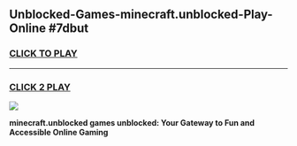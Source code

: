 
## Unblocked-Games-minecraft.unblocked-Play-Online #7dbut
<h3>
<a href="https://news.freeplayer.one?title=minecraft.unblocked&ref=3">CLICK TO PLAY</a></h3>
<hr>

<h3>
<a href="https://news.freeplayer.one?title=minecraft.unblocked&ref=3">CLICK 2 PLAY</a>
  
</h3>

<a href="https://news.freeplayer.one?title=minecraft.unblocked&ref=3"><img src="https://clearcache.store/games.png"></a>


**minecraft.unblocked games unblocked: Your Gateway to Fun and Accessible Online Gaming**
